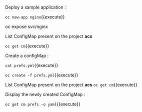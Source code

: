 

Deploy a sample application :


`oc new-app nginx`{{execute}}

oc expose svc/nginx


List ConfigMap present on the project **acs**

`oc get cm`{{execute}}



Create a configMap :

`cat prefs.yml`{{execute}}

`oc create -f prefs.yml`{{execute}}

List ConfigMap present on the project **acs**
`oc get cm`{{execute}}

Display the newly created ConfigMap :

`oc get cm prefs -o yaml`{{execute}}
